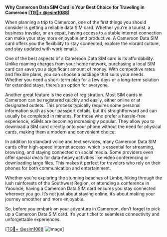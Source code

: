 **Why Cameroon Data SIM Card is Your Best Choice for Traveling in Cameroon [[TG💪+ @esim1088](https://t.me/s/esim1088)]**

When planning a trip to Cameroon, one of the first things you should consider is getting a reliable data SIM card. Whether you're a tourist, a business traveler, or an expat, having access to a stable internet connection can make your stay more enjoyable and productive. A Cameroon Data SIM card offers you the flexibility to stay connected, explore the vibrant culture, and stay updated with work emails.

One of the best aspects of a Cameroon Data SIM card is its affordability. Unlike roaming charges from your home network, purchasing a local SIM card can save you a significant amount of money. With competitive rates and flexible plans, you can choose a package that suits your needs. Whether you need a short-term plan for a few days or a long-term solution for extended stays, there’s an option for everyone.

Another great feature is the ease of registration. Most SIM cards in Cameroon can be registered quickly and easily, either online or at designated outlets. This process typically requires some personal information such as your passport details, but it’s straightforward and can usually be completed in minutes. For those who prefer a hassle-free experience, eSIMs are becoming increasingly popular. They allow you to download a SIM card directly onto your phone without the need for physical cards, making them a modern and convenient choice.

In addition to standard voice and text services, many Cameroon Data SIM cards offer high-speed internet access, which is essential for streaming, browsing, and staying connected on social media. Some providers even offer special deals for data-heavy activities like video conferencing or downloading large files. This makes it perfect for travelers who rely on their phones for both communication and entertainment.

Whether you’re exploring the stunning beaches of Limbe, hiking through the lush rainforests of the Southwest Region, or attending a conference in Yaoundé, having a Cameroon Data SIM card ensures you stay connected wherever you go. It’s not just about staying online; it’s about making your journey smoother and more enjoyable.

So, before you embark on your adventure in Cameroon, don’t forget to pick up a Cameroon Data SIM card. It’s your ticket to seamless connectivity and unforgettable experiences. 

[[TG💪+ @esim1088](https://t.me/s/esim1088) ![Image](https://i.postimg.cc/Y0z9fWf4/image.png)]